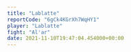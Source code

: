 ```yaml
---
title: "Lablatte"
reportCode: "6gCk4KGrXh7WqHY1"
player: "Lablatte"
fight: "Al'ar"
date: 2021-11-10T19:47:04.454000+00:00
---
```

